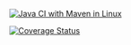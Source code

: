 [![Java CI with Maven in Linux](https://github.com/Tiezzi96/github-ci-example/actions/workflows/maven.yml/badge.svg)](https://github.com/Tiezzi96/github-ci-example/actions)

[![Coverage Status](https://coveralls.io/repos/github/Tiezzi96/github-ci-example/badge.svg?branch=master)](https://coveralls.io/github/Tiezzi96/github-ci-example?branch=master)
